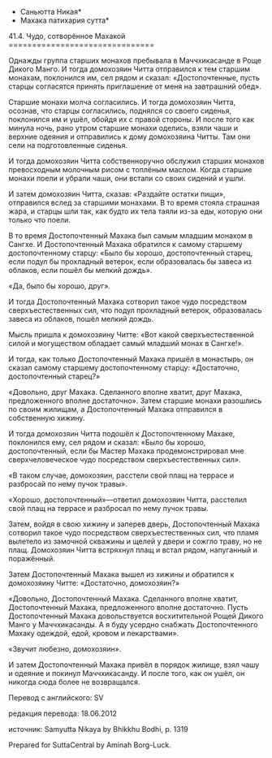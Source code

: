 * Саньютта Никая*
* Махака патихария сутта*

41\.4\. Чудо, сотворённое Махакой
\=\=\=\=\=\=\=\=\=\=\=\=\=\=\=\=\=\=\=\=\=\=\=\=\=\=\=\=\=\=\=

Однажды группа старших монахов пребывала в Маччхикасанде в Роще Дикого Манго\. И тогда домохозяин Читта отправился к тем старшим монахам, поклонился им, сел рядом и сказал: «Достопочтенные, пусть старцы согласятся принять приглашение от меня на завтрашний обед»\.

Старшие монахи молча согласились\. И тогда домохозяин Читта, осознав, что старцы согласились, поднялся со своего сиденья, поклонился им и ушёл, обойдя их с правой стороны\. И после того как минула ночь, рано утром старшие монахи оделись, взяли чаши и верхние одеяния и отправились к дому домохозяина Читты\. Там они сели на подготовленные сиденья\.

И тогда домохозяин Читта собственноручно обслужил старших монахов превосходным молочным рисом с топлёным маслом\. Когда старшие монахи поели и убрали чаши, они встали со своих сидений и ушли\.

И затем домохозяин Читта, сказав: «Раздайте остатки пищи», отправился вслед за старшими монахами\. В то время стояла страшная жара, и старцы шли так, как будто их тела таяли из\-за еды, которую они только что поели\.

В то время Достопочтенный Махака был самым младшим монахом в Сангхе\. И Достопочтенный Махака обратился к самому старшему достопочтенному старцу: «Было бы хорошо, достопочтенный старец, если подул бы прохладный ветерок, если образовалась бы завеса из облаков, если пошёл бы мелкий дождь»\.

«Да, было бы хорошо, друг»\.

И тогда Достопочтенный Махака сотворил такое чудо посредством сверхъестественных сил, что подул прохладный ветерок, образовалась завеса из облаков, пошёл мелкий дождь\.

Мысль пришла к домохозяину Читте: «Вот какой сверхъестественной силой и могуществом обладает самый младший монах в Сангхе\!»\.

И тогда, как только Достопочтенный Махака пришёл в монастырь, он сказал самому старшему достопочтенному старцу: «Достаточно, достопочтенный старец?»

«Довольно, друг Махака\. Сделанного вполне хватит, друг Махака, предложенного вполне достаточно»\. Затем старшие монахи разошлись по своим жилищам, а Достопочтенный Махака отправился в собственную хижину\.

И тогда домохозяин Читта подошёл к Достопочтенному Махаке, поклонился ему, сел рядом и сказал: «Было бы хорошо, достопочтенный, если бы Мастер Махака продемонстрировал мне сверхчеловеческое чудо посредством сверхъестественных сил»\.

«В таком случае, домохозяин, расстели свой плащ на террасе и разбросай по нему пучок травы»\.

«Хорошо, достопочтенный»—ответил домохозяин Читта, расстелил свой плащ на террасе и разбросал по нему пучок травы\.

Затем, войдя в свою хижину и заперев дверь, Достопочтенный Махака сотворил такое чудо посредством сверхъестественных сил, что пламя вылетело из замочной скважины и щелей у двери и сожгло траву, но не плащ\. Домохозяин Читта встряхнул плащ и встал рядом, напуганный и поражённый\.

Затем Достопочтенный Махака вышел из хижины и обратился к домохозяину Читте: «Достаточно, домохозяин?»

«Довольно, Достопочтенный Махака\. Сделанного вполне хватит, Достопочтенный Махака, предложенного вполне достаточно\. Пусть Достопочтенный Махака довольствуется восхитительной Рощей Дикого Манго у Маччхикасанды\. А я буду усердно снабжать Достопочтенного Махаку одеждой, едой, кровом и лекарствами»\.

«Звучит любезно, домохозяин»\.

И затем Достопочтенный Махака привёл в порядок жилище, взял чашу и одеяние и покинул Маччхикасанду\. И после того, как он ушёл, он никогда сюда более не возвращался\.

Перевод с английского: SV

редакция перевода: 18\.06\.2012

источник: Samyutta Nikaya by Bhikkhu Bodhi, p\. 1319

Prepared for SuttaCentral by Aminah Borg\-Luck\.